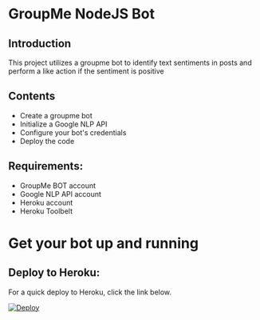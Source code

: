 # GroupMe NodeJS Bot

## Introduction

This project utilizes a groupme bot  to identify text sentiments in posts and perform a like action if the sentiment is positive

## Contents

  * Create a groupme bot
  * Initialize a Google NLP API
  * Configure your bot's credentials
  * Deploy the code

## Requirements:

  * GroupMe BOT account
  * Google NLP API account
  * Heroku account
  * Heroku Toolbelt

# Get your bot up and running

## Deploy to Heroku:

For a quick deploy to Heroku, click the link below.

[![Deploy](https://www.herokucdn.com/deploy/button.png)](https://heroku.com/deploy)
